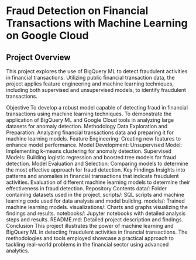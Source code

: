 # Fraud Detection on Financial Transactions with Machine Learning on Google Cloud

## Project Overview
This project explores the use of BigQuery ML to detect fraudulent activities in financial transactions. Utilizing public financial transaction data, the project applies feature engineering and machine learning techniques, including both supervised and unsupervised models, to identify fraudulent transactions.

Objective
To develop a robust model capable of detecting fraud in financial transactions using machine learning techniques.
To demonstrate the application of BigQuery ML and Google Cloud tools in analyzing large datasets for anomaly detection.
Methodology
Data Exploration and Preparation: Analyzing financial transactions data and preparing it for machine learning models.
Feature Engineering: Creating new features to enhance model performance.
Model Development:
Unsupervised Model: Implementing k-means clustering for anomaly detection.
Supervised Models: Building logistic regression and boosted tree models for fraud detection.
Model Evaluation and Selection: Comparing models to determine the most effective approach for fraud detection.
Key Findings
Insights into patterns and anomalies in financial transactions that indicate fraudulent activities.
Evaluation of different machine learning models to determine their effectiveness in fraud detection.
Repository Contents
data/: Folder containing datasets used in the project.
scripts/: SQL scripts and machine learning code used for data analysis and model building.
models/: Trained machine learning models.
visualizations/: Charts and graphs visualizing the findings and results.
notebooks/: Jupyter notebooks with detailed analysis steps and results.
README.md: Detailed project description and findings.
Conclusion
This project illustrates the power of machine learning and BigQuery ML in detecting fraudulent activities in financial transactions. The methodologies and tools employed showcase a practical approach to tackling real-world problems in the financial sector using advanced analytics.
